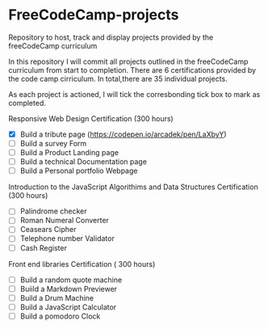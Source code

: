 # FreeCodeCamp-projects
Repository to host, track and display projects provided by the freeCodeCamp curriculum


In this repository I will commit all projects outlined in the freeCodeCamp curriculum from start to completion. 
There are 6 certifications provided by the code camp cirriculum. In total,there are 35 individual projects. 

As each project is actioned, I will tick the corresbonding tick box to mark as completed. 

 Responsive Web Design Certification (300 hours) 
 - [x] Build a tribute page (https://codepen.io/arcadek/pen/LaXbyY) 
 - [ ] Build a survey Form
 - [ ] Build a Product Landing page
 - [ ] Build a technical Documentation page
 - [ ] Build a Personal portfolio Webpage
 
 Introduction to the JavaScript Algorithims and Data Structures Certification (300 hours) 
 - [ ] Palindrome checker 
 - [ ] Roman Numeral Converter
 - [ ] Ceasears Cipher 
 - [ ] Telephone number Validator 
 - [ ] Cash Register

Front end libraries Certification ( 300 hours) 
- [ ] Build a random quote machine 
- [ ] Buiild a Markdown Previewer 
- [ ] Build a Drum Machine 
- [ ] Build a JavaScript Calculator 
- [ ] Build a pomodoro Clock 
